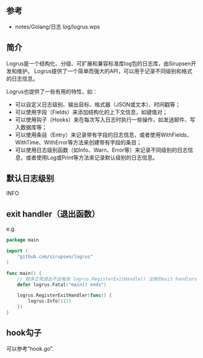 ## 参考
- notes/Golang/日志 log/logrus.wps

## 简介
Logrus是一个结构化、分级、可扩展和兼容标准库log包的日志库，由Sirupsen开发和维护。
Logrus提供了一个简单而强大的API，可以用于记录不同级别和格式的日志信息。

Logrus也提供了一些有用的特性，如：
* 可以自定义日志级别、输出目标、格式器（JSON或文本）、时间戳等；
* 可以使用字段（Fields）来添加结构化的上下文信息，如键值对；
* 可以使用钩子（Hooks）来在每次写入日志时执行一些操作，如发送邮件、写入数据库等；
* 可以使用条目（Entry）来记录带有字段的日志信息，或者使用WithFields、WithTime、WithError等方法来创建带有字段的条目；
* 可以使用日志级别函数（如Info、Warn、Error等）来记录不同级别的日志信息，或者使用Log或Print等方法来记录默认级别的日志信息。

## 默认日志级别
INFO

## exit handler（退出函数）
e.g.
```go
package main

import (
    "github.com/sirupsen/logrus"
)

func main() {
    // 程序正常退出不会触发 logrus.RegisterExitHandle() 注册的exit handlers，因此加上此defer语句.
    defer logrus.Fatal("main() ends")

	logrus.RegisterExitHandler(func() {
		logrus.Info(111)
	})
}
```

## hook勾子
可以参考"hook.go".

